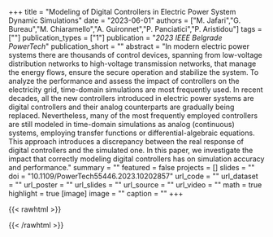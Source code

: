 +++
title = "Modeling of Digital Controllers in Electric Power System Dynamic Simulations"
date = "2023-06-01"
authors = ["M. Jafari","G. Bureau","M. Chiaramello","A. Guironnet","P. Panciatici","P. Aristidou"]
tags = [""]
publication_types = ["1"]
publication = "_2023 IEEE Belgrade PowerTech_"
publication_short = ""
abstract = "In modern electric power systems there are thousands of control devices, spanning from low-voltage distribution networks to high-voltage transmission networks, that manage the energy flows, ensure the secure operation and stabilize the system. To analyze the performance and assess the impact of controllers on the electricity grid, time-domain simulations are most frequently used. In recent decades, all the new controllers introduced in electric power systems are digital controllers and their analog counterparts are gradually being replaced. Nevertheless, many of the most frequently employed controllers are still modeled in time-domain simulations as analog (continuous) systems, employing transfer functions or differential-algebraic equations. This approach introduces a discrepancy between the real response of digital controllers and the simulated one. In this paper, we investigate the impact that correctly modeling digital controllers has on simulation accuracy and performance."
summary = ""
featured = false
projects = []
slides = ""
doi = "10.1109/PowerTech55446.2023.10202857"
url_code = ""
url_dataset = ""
url_poster = ""
url_slides = ""
url_source = ""
url_video = ""
math = true
highlight = true
[image]
image = ""
caption = ""
+++

{{< rawhtml >}}
<div data-badge-details="right" data-badge-type="medium-donut" data-doi="10.1109/PowerTech55446.2023.10202857" data-hide-no-mentions="true" class="altmetric-embed"></div>
{{< /rawhtml >}}
